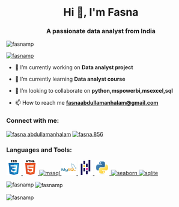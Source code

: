 <h1 align="center">Hi 👋, I'm Fasna</h1>
<h3 align="center">A passionate data analyst from India</h3>

<p align="left"> <img src="https://komarev.com/ghpvc/?username=fasnamp&label=Profile%20views&color=0e75b6&style=flat" alt="fasnamp" /> </p>

<p align="left"> <a href="https://github.com/ryo-ma/github-profile-trophy"><img src="https://github-profile-trophy.vercel.app/?username=fasnamp" alt="fasnamp" /></a> </p>

- 🔭 I’m currently working on **Data analyst project**

- 🌱 I’m currently learning **Data analyst course**

- 👯 I’m looking to collaborate on **python,mspowerbi,msexcel,sql**

- 📫 How to reach me **fasnaabdullamanhalam@gmail.com**

<h3 align="left">Connect with me:</h3>
<p align="left">
<a href="https://linkedin.com/in/fasna abdullamanhalam" target="blank"><img align="center" src="https://raw.githubusercontent.com/rahuldkjain/github-profile-readme-generator/master/src/images/icons/Social/linked-in-alt.svg" alt="fasna abdullamanhalam" height="30" width="40" /></a>
<a href="https://instagram.com/fasna.856" target="blank"><img align="center" src="https://raw.githubusercontent.com/rahuldkjain/github-profile-readme-generator/master/src/images/icons/Social/instagram.svg" alt="fasna.856" height="30" width="40" /></a>
</p>

<h3 align="left">Languages and Tools:</h3>
<p align="left"> <a href="https://www.w3schools.com/css/" target="_blank" rel="noreferrer"> <img src="https://raw.githubusercontent.com/devicons/devicon/master/icons/css3/css3-original-wordmark.svg" alt="css3" width="40" height="40"/> </a> <a href="https://www.w3.org/html/" target="_blank" rel="noreferrer"> <img src="https://raw.githubusercontent.com/devicons/devicon/master/icons/html5/html5-original-wordmark.svg" alt="html5" width="40" height="40"/> </a> <a href="https://www.microsoft.com/en-us/sql-server" target="_blank" rel="noreferrer"> <img src="https://www.svgrepo.com/show/303229/microsoft-sql-server-logo.svg" alt="mssql" width="40" height="40"/> </a> <a href="https://www.mysql.com/" target="_blank" rel="noreferrer"> <img src="https://raw.githubusercontent.com/devicons/devicon/master/icons/mysql/mysql-original-wordmark.svg" alt="mysql" width="40" height="40"/> </a> <a href="https://pandas.pydata.org/" target="_blank" rel="noreferrer"> <img src="https://raw.githubusercontent.com/devicons/devicon/2ae2a900d2f041da66e950e4d48052658d850630/icons/pandas/pandas-original.svg" alt="pandas" width="40" height="40"/> </a> <a href="https://www.python.org" target="_blank" rel="noreferrer"> <img src="https://raw.githubusercontent.com/devicons/devicon/master/icons/python/python-original.svg" alt="python" width="40" height="40"/> </a> <a href="https://seaborn.pydata.org/" target="_blank" rel="noreferrer"> <img src="https://seaborn.pydata.org/_images/logo-mark-lightbg.svg" alt="seaborn" width="40" height="40"/> </a> <a href="https://www.sqlite.org/" target="_blank" rel="noreferrer"> <img src="https://www.vectorlogo.zone/logos/sqlite/sqlite-icon.svg" alt="sqlite" width="40" height="40"/> </a> </p>

<p><img align="left" src="https://github-readme-stats.vercel.app/api/top-langs?username=fasnamp&show_icons=true&locale=en&layout=compact" alt="fasnamp" /></p>

<p>&nbsp;<img align="center" src="https://github-readme-stats.vercel.app/api?username=fasnamp&show_icons=true&locale=en" alt="fasnamp" /></p>

<p><img align="center" src="https://github-readme-streak-stats.herokuapp.com/?user=fasnamp&" alt="fasnamp" /></p>
